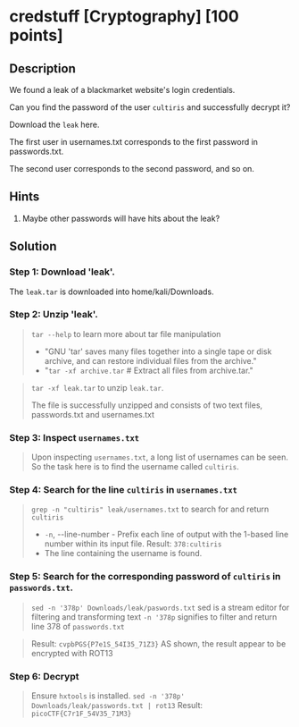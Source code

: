 # credstuff [Cryptography] [100 points]

## Description 

We found a leak of a blackmarket website's login credentials. 

Can you find the password of the user `cultiris` and successfully decrypt it?

Download the `leak` here.

The first user in usernames.txt corresponds to the first password in passwords.txt. 

The second user corresponds to the second password, and so on.

## Hints

1. Maybe other passwords will have hits about the leak?

## Solution

### Step 1: Download 'leak'.
The `leak.tar` is downloaded into home/kali/Downloads.

### Step 2: Unzip 'leak'.
> `tar --help` to learn more about tar file manipulation
>
> * "GNU 'tar' saves many files together into a single tape or disk archive, and can restore individual files from the archive."
> * "`tar -xf archive.tar`          # Extract all files from archive.tar."
>   

> `tar -xf leak.tar` to unzip `leak.tar`.
>
> The file is successfully unzipped and consists of two text files, passwords.txt and usernames.txt
> 

### Step 3: Inspect `usernames.txt`

> Upon inspecting `usernames.txt`, a long list of usernames can be seen.
> So the task here is to find the username called `cultiris`.
>

### Step 4: Search for the line `cultiris` in `usernames.txt`

> `grep -n "cultiris" leak/usernames.txt` to search for and return `cultiris`
> * `-n`, --line-number - Prefix each line of output with the 1-based line number within its input file.
> Result: `378:cultiris` 
> * The line containing the username is found.

### Step 5: Search for the corresponding password of `cultiris` in `passwords.txt`.

> `sed -n '378p' Downloads/leak/paswords.txt`
> sed is a stream editor for filtering and transforming text
> `-n '378p` signifies to filter and return line 378 of `passwords.txt`
 
> Result: `cvpbPGS{P7e1S_54I35_71Z3}`
> AS shown, the result appear to be encrypted with ROT13
### Step 6: Decrypt
> Ensure `hxtools` is installed.
> `sed -n '378p' Downloads/leak/passwords.txt | rot13` 
> Result: `picoCTF{C7r1F_54V35_71M3}`
